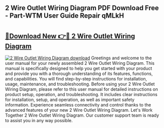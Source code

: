 ## 2 Wire Outlet Wiring Diagram PDF Download Free - Part-WTM User Guide Repair qMLkH

# <h2><a href="http://dfhhsoi.blite.top/?on=2+Wire+Outlet+Wiring+Diagram">🔗Download New 👉🔴 2 Wire Outlet Wiring Diagram</a></h2>

[![2 Wire Outlet Wiring Diagram download](https://i.imgur.com/lujVjoI.png)](http://dfhhsoi.blite.top/?on=2+Wire+Outlet+Wiring+Diagram)
Greetings and welcome to the user manual for your newly assembled 2 Wire Outlet Wiring Diagram. This manual is specifically designed to help you get started with your product and provide you with a thorough understanding of its features, functions, and capabilities. You will find step-by-step instructions for installation, usage, maintenance, and troubleshooting. Before using your 2 Wire Outlet Wiring Diagram, please refer to this user manual for detailed instructions on product setup, operation, and troubleshooting. It includes clear instructions for installation, setup, and operation, as well as important safety information. Experience seamless connectivity and control thanks to the advanced features of your new 2 Wire Outlet Wiring Diagram. Let's Work Together 2 Wire Outlet Wiring Diagram. Our customer support team is ready to assist you in any way possible.
